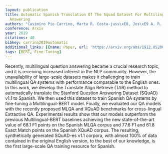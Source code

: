 ```yaml
---
layout: publication
title: Automatic Spanish Translation Of The Squad Dataset For Multilingual Question
  Answering
authors: "Casimiro Pio Carrino, Marta R. Costa-juss\xE0, Jos\xE9 A. R. Fonollosa"
conference: Arxiv
year: 2019
citations: 40
bibkey: carrino2019automatic
additional_links: [{name: Paper, url: 'https://arxiv.org/abs/1912.05200'}]
tags: [BERT, Fine-Tuning]
---
```

Recently, multilingual question answering became a crucial research topic,
and it is receiving increased interest in the NLP community. However, the
unavailability of large-scale datasets makes it challenging to train
multilingual QA systems with performance comparable to the English ones. In
this work, we develop the Translate Align Retrieve (TAR) method to
automatically translate the Stanford Question Answering Dataset (SQuAD) v1.1 to
Spanish. We then used this dataset to train Spanish QA systems by fine-tuning a
Multilingual-BERT model. Finally, we evaluated our QA models with the recently
proposed MLQA and XQuAD benchmarks for cross-lingual Extractive QA.
Experimental results show that our models outperform the previous
Multilingual-BERT baselines achieving the new state-of-the-art value of 68.1 F1
points on the Spanish MLQA corpus and 77.6 F1 and 61.8 Exact Match points on
the Spanish XQuAD corpus. The resulting, synthetically generated SQuAD-es v1.1
corpora, with almost 100% of data contained in the original English version, to
the best of our knowledge, is the first large-scale QA training resource for
Spanish.